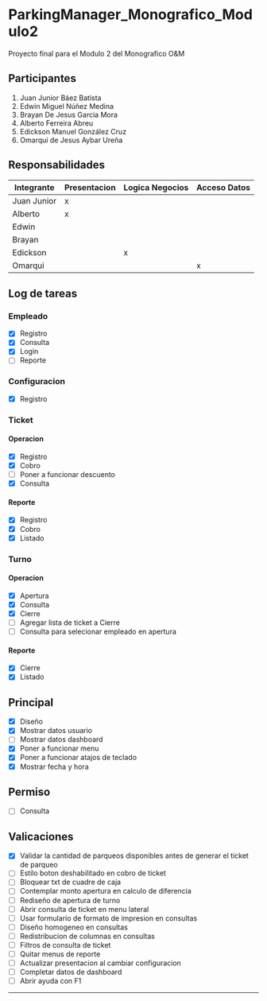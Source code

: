 # ParkingManager_Monografico_Modulo2

Proyecto final para el Modulo 2 del Monografico O&M

## Participantes

1. Juan Junior Báez Batista
2. Edwin Miguel Núñez Medina
3. Brayan De Jesus Garcia Mora
4. Alberto Ferreira Abreu
5. Edickson Manuel González Cruz
6. Omarqui de Jesus Aybar Ureña

## Responsabilidades

Integrante|Presentacion|Logica Negocios|Acceso Datos
---|---|---|---
Juan Junior| x
Alberto| x
Edwin| | 
Brayan| | 
Edickson| | x
Omarqui| | | x

## Log de tareas

### Empleado

- [x] Registro
- [x] Consulta
- [x] Login
- [ ] Reporte

### Configuracion

- [x] Registro

### Ticket

#### Operacion

- [x] Registro
- [x] Cobro
- [ ] Poner a funcionar descuento
- [x] Consulta

#### Reporte

- [x] Registro
- [x] Cobro
- [x] Listado

### Turno

#### Operacion

- [x] Apertura
- [x] Consulta
- [x] Cierre
- [ ] Agregar lista de ticket a Cierre
- [ ] Consulta para selecionar empleado en apertura

#### Reporte

- [x] Cierre
- [x] Listado

## Principal

- [x] Diseño
- [x] Mostrar datos usuario
- [ ] Mostrar datos dashboard
- [x] Poner a funcionar menu
- [x] Poner a funcionar atajos de teclado
- [x] Mostrar fecha y hora

## Permiso

- [ ] Consulta

## Valicaciones

- [x] Validar la cantidad de parqueos disponibles antes de generar el ticket de parqueo
- [ ] Estilo boton deshabilitado en cobro de ticket
- [ ] Bloquear txt de cuadre de caja
- [ ] Contemplar monto apertura en calculo de diferencia
- [ ] Rediseño de apertura de turno
- [ ] Abrir consulta de ticket en menu lateral
- [ ] Usar formulario de formato de impresion en consultas
- [ ] Diseño homogeneo en consultas
- [ ] Redistribucion de columnas en consultas
- [ ] Filtros de consulta de ticket
- [ ] Quitar menus de reporte
- [ ] Actualizar presentacion al cambiar configuracion
- [ ] Completar datos de dashboard
- [ ] Abrir ayuda con F1
---

